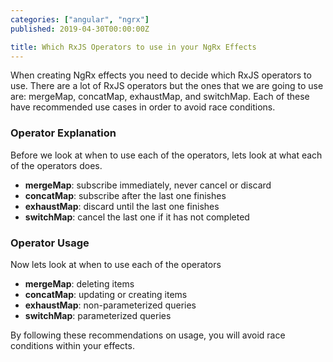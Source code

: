 ```yaml
---
categories: ["angular", "ngrx"]
published: 2019-04-30T00:00:00Z

title: Which RxJS Operators to use in your NgRx Effects
---
```


When creating NgRx effects you need to decide which RxJS operators to use.  There are a lot of RxJS operators but the ones that we are going to use are: mergeMap, concatMap, exhaustMap, and switchMap.  Each of these have recommended use cases in order to avoid race conditions.

### Operator Explanation

Before we look at when to use each of the operators, lets look at what each of the operators does.

* **mergeMap**: subscribe immediately, never cancel or discard
* **concatMap**: subscribe after the last one finishes
* **exhaustMap**: discard until the last one finishes
* **switchMap**: cancel the last one if it has not completed

### Operator Usage

Now lets look at when to use each of the operators

* **mergeMap**: deleting items
* **concatMap**: updating or creating items
* **exhaustMap**: non-parameterized queries
* **switchMap**: parameterized queries

By following these recommendations on usage, you will avoid race conditions within your effects.
